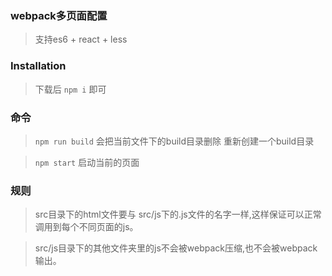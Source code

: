 ### webpack多页面配置

> 支持es6 + react + less

### Installation

> 下载后 `npm i` 即可

### 命令

> `npm run build` 会把当前文件下的build目录删除 重新创建一个build目录

> `npm start` 启动当前的页面

### 规则

> src目录下的html文件要与 src/js下的.js文件的名字一样,这样保证可以正常调用到每个不同页面的js。

> src/js目录下的其他文件夹里的js不会被webpack压缩,也不会被webpack输出。